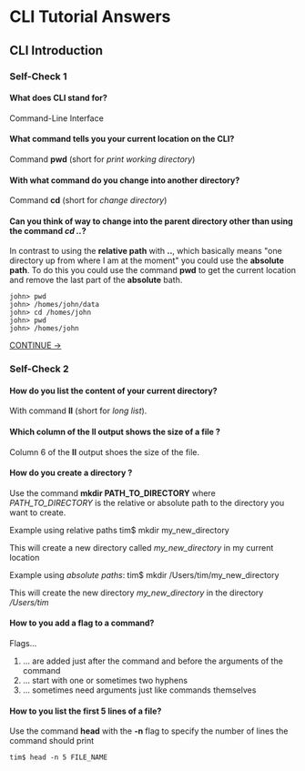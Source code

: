 # CLI Tutorial Answers

## CLI Introduction

### Self-Check 1

#### What does CLI stand for? 

Command-Line Interface

#### What command tells you your current location on the CLI?

Command **pwd** (short for *print working directory*)

#### With what command do you change into another directory?

Command **cd** (short for *change directory*)

#### Can you think of way to change into the parent directory  other than using the command *cd ..*?

In contrast to using the  **relative path** with **..**, which basically means "one directory up from where I am at the moment" you could use the **absolute path**. To do this you could use the command **pwd** to get the current location and remove the last part of the **absolute** bath. 

    john> pwd
    john> /homes/john/data
    john> cd /homes/john
    john> pwd
    john> /homes/john


<p align="left"><a href="https://bluemountainsanalytics.github.io/BMA_CLI-tutorial/INTRO_3.html">CONTINUE -></a>
</p>


### Self-Check 2

#### How do you list the content of your current directory?

With command **ll** (short for *long list*).

#### Which column of the **ll** output shows the size of a file ?

Column 6 of the **ll** output shoes the size of the file.

#### How do you create a directory ?

Use the command **mkdir PATH_TO_DIRECTORY** where *PATH_TO_DIRECTORY* is the relative or absolute path to the directory you want to create.

Example using relative paths
    tim$ mkdir my_new_directory

This will create a new directory called *my_new_directory* in my current location

Example using *absolute paths*:
    tim$ mkdir /Users/tim/my_new_directory

This will create the new directory *my_new_directory* in the directory */Users/tim*

#### How to you add a **flag** to a command?

Flags... 

<ol>
  <li>... are added just after the command and before the arguments of the command</li>
  <li>... start with one or sometimes two hyphens</li>
  <li>... sometimes need arguments just like commands themselves</li>
</ol>

#### How to you list the first 5 lines of a file?

Use the command **head** with the **-n** flag to specify the number of lines the command should print

    tim$ head -n 5 FILE_NAME


